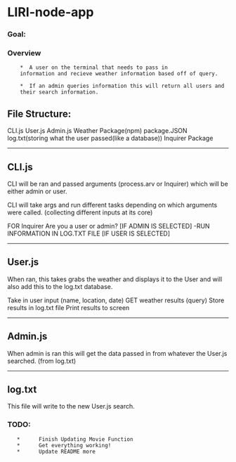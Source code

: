 # LIRI-node-app




### Goal:

### Overview
        *  A user on the terminal that needs to pass in 
        information and recieve weather information based off of query.

        *  If an admin queries information this will return all users and
        their search information.


## File Structure:
CLI.js
User.js
Admin.js
Weather Package(npm)
package.JSON
log.txt(storing what the user passed(like a database))
Inquirer Package

--------
CLI.js
--------
CLI will be ran and passed arguments (process.arv or Inquirer) which will
be either admin or user.

CLI will take args and run different tasks depending on which arguments
were called. (collecting different inputs at its core)
<generally keep this basic>

FOR Inquirer
Are you a user or admin?
    [IF ADMIN IS SELECTED]
        -RUN INFORMATION IN LOG.TXT FILE
[IF USER IS SELECTED]





---------
User.js
---------
When ran, this takes grabs the weather and displays it to the User and will also
add this to the log.txt database.

Take in user input (name, location, date)
GET weather results (query)
Store results in log.txt file
Print results to screen




---------
Admin.js
---------

When admin is ran this will get the data passed in from whatever the User.js searched. (from log.txt)

--------
log.txt
--------

This file will write to the new User.js search.

### TODO:
       *      Finish Updating Movie Function
       *      Get everything working!
       *      Update README more
